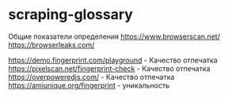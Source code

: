 # scraping-glossary

Общие показатели определения
https://www.browserscan.net/
https://browserleaks.com/

https://demo.fingerprint.com/playground - Качество отпечатка
https://pixelscan.net/fingerprint-check - Качество отпечатка
https://overpoweredjs.com/ - Качество отпечатка
https://amiunique.org/fingerprint - уникальность
